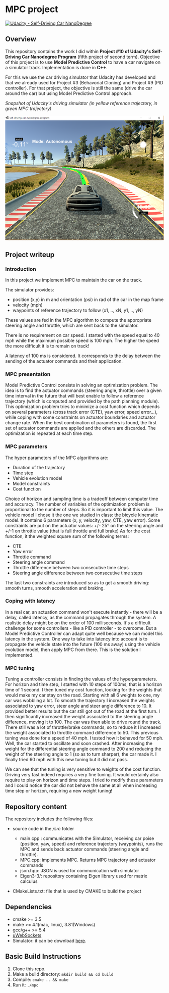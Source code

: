 ﻿# MPC project
[![Udacity - Self-Driving Car NanoDegree](https://s3.amazonaws.com/udacity-sdc/github/shield-carnd.svg)](http://www.udacity.com/drive)

## Overview
This repository contains the work I did within **Project #10 of Udacity's Self-Driving Car Nanodegree Program** (fifth project of second term). Objective of this project is to use **Model Predictive Control** to have a car navigate on a simulator track. Implementation is done in **C++**. 

For this we use the car driving simulator that Udacity has developed and that we already used for Project #3 (Behavorial Cloning) and Project #9 (PID controller). For that project, the objective is still the same (drive the car around the car) but using Model Predictive Control approach. 

*Snapshot of Udacity's driving simulator (in yellow reference trajectory, in green MPC trajectory)*

![](./Simulator.png)


## Project writeup

### Introduction 
In this project we implement MPC to maintain the car on the track. 

The simulator provides:
* position (x,y) in m and orientation (psi) in rad of the car in the map frame
* velocity (mph)
* waypoints of reference trajectory to follow (x1, .., xN, y1, .., yN)

These values are fed in the MPC algorithm to compute the appropriate steering angle and throttle, which are sent back to the simulator.

There is no requirement on car speed. I started with the speed equal to 40 mph while the maximum possible speed is 100 mph. The higher the speed the more difficult it is to remain on track! 

A latency of 100 ms is considered. It corresponds to the delay between the sending of the actuator commands and their application.

### MPC presentation
Model Predictive Control consists in solving an optimization problem. The idea is to find the actuator commands (steering angle, throttle) over a given time interval in the future that will best enable to follow a reference trajectory (which is computed and provided by the path planning module).
This optimization problem tries to minimize a cost function which depends on several parameters (cross track error (CTE), yaw error, speed error...), while coping with some constraints on actuator boundaries and actuator change rate. When the best combination of parameters is found, the first set of actuator commands are applied and the others are discarded. The optimization is repeated at each time step.
 
 ### MPC parameters
 The hyper parameters of the MPC algorithms are:
 - Duration of the trajectory
 - Time step
 - Vehicle evolution model
 - Model constraints
 - Cost function
 
Choice of horizon and sampling time is a tradeoff between computer time and accuracy. The number of variables of the optimization problem is proportional to the number of steps. So it is important to limit this value.
The vehicle model I chose it the one we studied in class: the bicycle kinematic model. It contains 6 parameters (x, y, velocity, yaw, CTE, yaw error).
Some constraints are put on the actuator values: +/- 25° on the steering angle and +/-1 on throttle value (that is full throttle and full brake)
As for the cost function, it the weighted square sum of the following terms:
* CTE
* Yaw error
* Throttle command
* Steering angle command
* Throttle difference between two consecutive time steps
* Steering angle difference between two consecutive time steps

The last two constraints are introduced so as to get a smooth driving: smooth turns, smooth acceleration and braking. 
 
### Coping with latency
In a real car, an actuation command won't execute instantly - there will be a delay, called latency, as the command propagates through the system. A realistic delay might be on the order of 100 milliseconds. 
It's a difficult challenge for some controllers - like a PID controller - to overcome. But a Model Predictive Controller can adapt quite well because we can model this latency in the system.
One way to take into latency into account is to propagate the vehicle state  into the future (100 ms away) using the vehicle evolution model, then apply MPC from there. This is the solution I implemented.

### MPC tuning 
Tuning a controller consists in finding the values of the hyperparameters.
For horizon and time step, I started with 10 steps of 100ms, that is a horizon time of 1 second. I then tuned my cost function, looking for the weights that would make my car stay on the road.
Starting with all 6 weights to one, my car was wobbling a lot. To smooth the trajectory I increased the weights associated to yaw error, steer angle and steer angle difference to 10. It provided better results but the car still got out of the road at the first turn. I then significantly increased the weight associated to the steering angle difference, moving it to 100. The car was then able to drive round the track. There still was a lot of throttle/brake commands, so to reduce it I increased the weight associated to throttle command difference to 50.
This previous tuning was done for a speed of 40 mph. I tested how it behaved for 50 mph. Well, the car started to oscillate and soon crashed. After increasing the weight for the differential steering angle command to 200 and reducing the weight of the steering angle to 1 (so as to turn sharper), the car made it.
I finally tried 60 mph with this new tuning but it did not pass.

We can see that the tuning is very sensitive to weights of the cost function. Driving very fast indeed requires a very fine tuning.
It would certainly also require to play on horizon and time steps. I tried to modify these parameters and I could notice the car did not behave the same at all when increasing time step or horizon, requiring a new weight tuning!


## Repository content

The repository includes the following files:

 - source code in the */src* folder
	 - main.cpp : communicates with the Simulator, receiving car poise (position, yaw, speed) and reference trajectory (waypoints), runs the MPC and sends back actuator commands (steering angle and throttle). 
	 - MPC.cpp:  implements MPC. Returns MPC trajectory and actuator commands
 	 - json.hpp: JSON is used for communication with simulator
	 - Eigen3-3/: repository containing Eigen library used for matrix calculus

 - CMakeLists.txt: file that is used by CMAKE to build the project 

## Dependencies

* cmake >= 3.5
* make >= 4.1(mac, linux), 3.81(Windows)
* gcc/g++ >= 5.4
* [uWebSockets](https://github.com/uWebSockets/uWebSockets)
* Simulator: it can be download [here](https://github.com/udacity/self-driving-car-sim/releases).

## Basic Build Instructions

1. Clone this repo.
2. Make a build directory: `mkdir build && cd build`
3. Compile: `cmake .. && make`
4. Run it: `./mpc`
 

